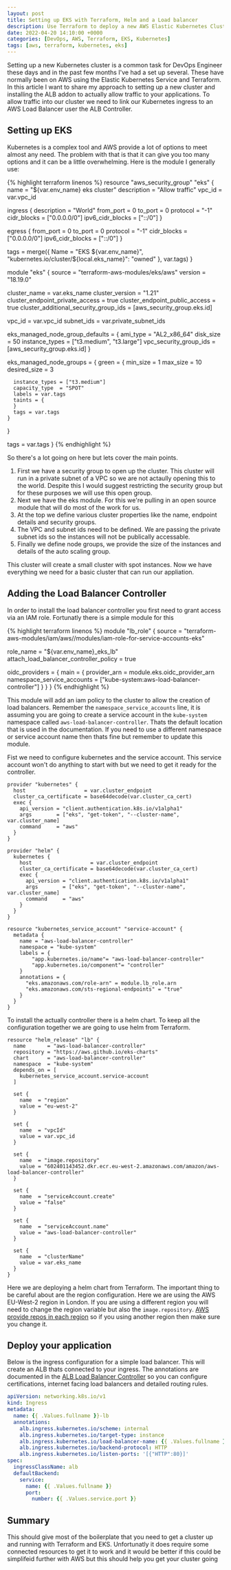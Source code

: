 ```yaml
---
layout: post
title: Setting up EKS with Terraform, Helm and a Load balancer
description: Use Terraform to deploy a new AWS Elastic Kubernetes Cluster with a Helm chart and Application Load Balancer
date: 2022-04-20 14:10:00 +0000
categories: [DevOps, AWS, Terraform, EKS, Kubernetes]
tags: [aws, terraform, kubernetes, eks]
---
```


Setting up a new Kubernetes cluster is a common task for DevOps Engineer these days and in the past few months I've had a set up several. These have normally been on AWS using the Elastic Kubernetes Service and Terraform. In this article I want to share my approach to setting up a new cluster and installing the ALB addon to actually allow traffic to your applications. To allow traffic into our cluster we need to link our Kubernetes ingress to an AWS Load Balancer user the ALB Controller.

## Setting up EKS

Kubernetes is a complex tool and AWS provide a lot of options to meet almost any need. The problem with that is that it can give you too many options and it can be a little overwhelming. Here is the module I generally use:

{% highlight terraform linenos %}
resource "aws_security_group" "eks" {
  name        = "${var.env_name} eks cluster"
  description = "Allow traffic"
  vpc_id      = var.vpc_id

  ingress {
    description      = "World"
    from_port        = 0
    to_port          = 0
    protocol         = "-1"
    cidr_blocks      = ["0.0.0.0/0"]
    ipv6_cidr_blocks = ["::/0"]
  }

  egress {
    from_port        = 0
    to_port          = 0
    protocol         = "-1"
    cidr_blocks      = ["0.0.0.0/0"]
    ipv6_cidr_blocks = ["::/0"]
  }

  tags = merge({
    Name = "EKS ${var.env_name}",
    "kubernetes.io/cluster/${local.eks_name}": "owned"
  }, var.tags)
}

module "eks" {
  source = "terraform-aws-modules/eks/aws"
  version = "18.19.0"

  cluster_name                    = var.eks_name
  cluster_version                 = "1.21"
  cluster_endpoint_private_access = true
  cluster_endpoint_public_access  = true
  cluster_additional_security_group_ids = [aws_security_group.eks.id]

  vpc_id     = var.vpc_id
  subnet_ids = var.private_subnet_ids

  eks_managed_node_group_defaults = {
    ami_type               = "AL2_x86_64"
    disk_size              = 50
    instance_types         = ["t3.medium", "t3.large"]
    vpc_security_group_ids = [aws_security_group.eks.id]
  }

  eks_managed_node_groups = {
    green = {
      min_size     = 1
      max_size     = 10
      desired_size = 3

      instance_types = ["t3.medium"]
      capacity_type  = "SPOT"
      labels = var.tags 
      taints = {
      }
      tags = var.tags
    }
  }

  tags = var.tags
}
{% endhighlight %}


So there's a lot going on here but lets cover the main points.

1. First we have a security group to open up the cluster. This cluster will run in a private subnet of a VPC so we are not actaully opening this to the world. Despite this I would suggest restricting the security group but for these purposes we will use this open group.
1. Next we have the eks module. For this we're pulling in an open source module that will do most of the work for us. 
1. At the top we define various cluster properties like the name, endpoint details and security groups. 
1. The VPC and subnet ids need to be defined. We are passing the private subnet ids so the instances will not be publically accessable.
1. Finally we define node groups, we provide the size of the instances and details of the auto scaling group.

This cluster will create a small cluster with spot instances. Now we have everything we need for a basic cluster that can run our appliation.

## Adding the Load Balancer Controller

In order to install the load balancer controller you first need to grant access via an IAM role. Fortunatly there is a simple module for this

{% highlight terraform linenos %}
module "lb_role" {
  source    = "terraform-aws-modules/iam/aws//modules/iam-role-for-service-accounts-eks"

  role_name = "${var.env_name}_eks_lb"
  attach_load_balancer_controller_policy = true

  oidc_providers = {
    main = {
      provider_arn               = module.eks.oidc_provider_arn
      namespace_service_accounts = ["kube-system:aws-load-balancer-controller"]
    }
  }
}
{% endhighlight %}

This module will add an iam policy to the cluster to allow the creation of load balancers. Remember the `namespace_service_accounts` line, it is assuming you are going to create a service account in the `kube-system` namespace called `aws-load-balancer-controller`. Thats the default location that is used in the documentation. If you need to use a different namespace or service account name then thats fine but remember to update this module.

Fist we need to configure kubernetes and the service account. This service account won't do anything to start with but we need to get it ready for the controller.

```
provider "kubernetes" {
  host                   = var.cluster_endpoint
  cluster_ca_certificate = base64decode(var.cluster_ca_cert)
  exec {
    api_version = "client.authentication.k8s.io/v1alpha1"
    args        = ["eks", "get-token", "--cluster-name", var.cluster_name]
    command     = "aws"
  }
}

provider "helm" {
  kubernetes {
    host                   = var.cluster_endpoint
    cluster_ca_certificate = base64decode(var.cluster_ca_cert)
    exec {
      api_version = "client.authentication.k8s.io/v1alpha1"
      args        = ["eks", "get-token", "--cluster-name", var.cluster_name]
      command     = "aws"
    }
  }
}

resource "kubernetes_service_account" "service-account" {
  metadata {
    name = "aws-load-balancer-controller"
    namespace = "kube-system"
    labels = {
        "app.kubernetes.io/name"= "aws-load-balancer-controller"
        "app.kubernetes.io/component"= "controller"
    }
    annotations = {
      "eks.amazonaws.com/role-arn" = module.lb_role.arn
      "eks.amazonaws.com/sts-regional-endpoints" = "true"
    }
  }
}

```

To install the actually controller there is a helm chart. To keep all the configuration together we are going to use helm from Terraform.

```
resource "helm_release" "lb" {
  name       = "aws-load-balancer-controller"
  repository = "https://aws.github.io/eks-charts"
  chart      = "aws-load-balancer-controller"
  namespace  = "kube-system"
  depends_on = [
    kubernetes_service_account.service-account
  ]

  set {
    name  = "region"
    value = "eu-west-2"
  }

  set {
    name  = "vpcId"
    value = var.vpc_id
  }

  set {
    name  = "image.repository"
    value = "602401143452.dkr.ecr.eu-west-2.amazonaws.com/amazon/aws-load-balancer-controller"
  }

  set {
    name  = "serviceAccount.create"
    value = "false"
  }

  set {
    name  = "serviceAccount.name"
    value = "aws-load-balancer-controller"
  }

  set {
    name  = "clusterName"
    value = var.eks_name
  }
}
```

Here we are deploying a helm chart from Terraform. The important thing to be careful about are the region configuration. Here we are using the AWS EU-West-2 region in London. If you are using a different region you will need to change the region variable but also the `image.repository`. [AWS provide repos in each region](https://docs.aws.amazon.com/eks/latest/userguide/add-ons-images.html) so if you using another region then make sure you change it.

## Deploy your application

Below is the ingress configuration for a simple load balancer. This will create an ALB thats connected to your ingress. The annotations are documented in the [ALB Load Balancer Controller](https://kubernetes-sigs.github.io/aws-load-balancer-controller/v2.2/guide/ingress/annotations/) so you can configure certifications, internet facing load balancers and detailed routing rules.

```yaml
apiVersion: networking.k8s.io/v1
kind: Ingress
metadata:
  name: {{ .Values.fullname }}-lb
  annotations:
    alb.ingress.kubernetes.io/scheme: internal
    alb.ingress.kubernetes.io/target-type: instance
    alb.ingress.kubernetes.io/load-balancer-name: {{ .Values.fullname }}
    alb.ingress.kubernetes.io/backend-protocol: HTTP
    alb.ingress.kubernetes.io/listen-ports: '[{"HTTP":80}]'
spec:
  ingressClassName: alb
  defaultBackend:
    service:
      name: {{ .Values.fullname }}
      port:
        number: {{ .Values.service.port }}
```

## Summary

This should give most of the boilerplate that you need to get a cluster up and running with Terraform and EKS. Unfortunatly it does require some connected resources to get it to work and it would be better if this could be simplifeid further with AWS but this should help you get your cluster going
